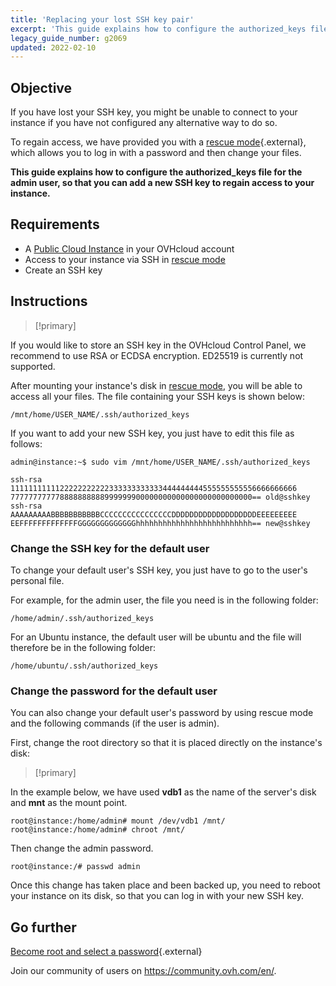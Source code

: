 ```yaml
---
title: 'Replacing your lost SSH key pair'
excerpt: 'This guide explains how to configure the authorized_keys file for the admin user, so that you can add a new SSH key to regain access to your instance'
legacy_guide_number: g2069
updated: 2022-02-10
---
```


## Objective

If you have lost your SSH key, you might be unable to connect to your instance if you have not configured any alternative way to do so.

To regain access, we have provided you with a [rescue mode](/pages/public_cloud/compute/put_an_instance_in_rescue_mode){.external}, which allows you to log in with a password and then change your files.

**This guide explains how to configure the authorized_keys file for the admin user, so that you can add a new SSH key to regain access to your instance.**

## Requirements

- A [Public Cloud Instance](https://www.ovhcloud.com/asia/public-cloud/) in your OVHcloud account
- Access to your instance via SSH in [rescue mode](/pages/public_cloud/compute/put_an_instance_in_rescue_mode) 
- Create an SSH key

## Instructions

> [!primary]
>
If you would like to store an SSH key in the OVHcloud Control Panel, we recommend to use RSA or ECDSA encryption. ED25519 is currently not supported.
>

After mounting your instance's disk in [rescue mode](/pages/public_cloud/compute/put_an_instance_in_rescue_mode#step-2-accessing-your-data), you will be able to access all your files. The file containing your SSH keys is shown below:

```
/mnt/home/USER_NAME/.ssh/authorized_keys
```

If you want to add your new SSH key, you just have to edit this file as follows:

```
admin@instance:~$ sudo vim /mnt/home/USER_NAME/.ssh/authorized_keys

ssh-rsa 1111111111122222222222333333333333444444444555555555556666666666
777777777778888888888999999900000000000000000000000000== old@sshkey
ssh-rsa AAAAAAAAABBBBBBBBBBBCCCCCCCCCCCCCCCCDDDDDDDDDDDDDDDDDDDEEEEEEEEE
EEFFFFFFFFFFFFFGGGGGGGGGGGGGhhhhhhhhhhhhhhhhhhhhhhhhhh== new@sshkey
```

### Change the SSH key for the default user
To change your default user's SSH key, you just have to go to the user's personal file.

For example, for the admin user, the file you need is in the following folder:

```
/home/admin/.ssh/authorized_keys
```

For an Ubuntu instance, the default user will be ubuntu and the file will therefore be in the following folder:

```
/home/ubuntu/.ssh/authorized_keys
```

### Change the password for the default user

You can also change your default user's password by using rescue mode and the following commands (if the user is admin).

First, change the root directory so that it is placed directly on the instance's disk:

> [!primary]
>
In the example below, we have used **vdb1** as the name of the server's disk and **mnt** as the mount point.
>

```
root@instance:/home/admin# mount /dev/vdb1 /mnt/
root@instance:/home/admin# chroot /mnt/
```

Then change the admin password.

```
root@instance:/# passwd admin
```

Once this change has taken place and been backed up, you need to reboot your instance on its disk, so that you can log in with your new SSH key.

## Go further

[Become root and select a password](/pages/public_cloud/compute/become_root_and_change_password){.external}

Join our community of users on <https://community.ovh.com/en/>.
